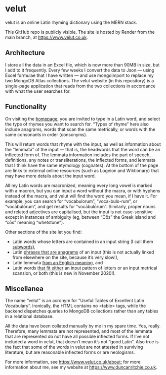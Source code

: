 # velut
velut is an online Latin rhyming dictionary using the MERN stack.

This GitHub repo is publicly visible. The site is hosted by Render from the main branch, at https://www.velut.co.uk.

## Architecture
I store all the data in an Excel file, which is now more than 90MB in size, but I add to it frequently. Every few weeks I convert the data to Json — using Excel formulae that I have written — and use mongoimport to replace my two MongoDB Atlas collections. The velut website (in this repository) is a single-page application that reads from the two collections in accordance with what the user searches for.

## Functionality
On visiting the [homepage](https://www.velut.co.uk), you are invited to type in a Latin word, and select the type of rhymes you want to search for. “Types of rhyme” here also include anagrams, words that scan the same metrically, or words with the same consonants in order (consonyms).

This will return words that rhyme with the input, as well as information about the “lemmata” of the input — that is, the headwords that the word can be an inflected form of. The lemmata information includes the part of speech, definitions, any notes or transliterations, the inflected forms, and lemmata that I think have the same etymology (cognates). At the bottom of the page are links to external online resources (such as Logeion and Wiktionary) that may have more details about the input word.

All my Latin words are macronized, meaning every long vowel is marked with a macron, but you can input a word without the macra, or with hyphens instead of the macra, and velut will find the word you mean, if I have it. For example, you can search for “vocabulorum”, “voca-bulo-rum”, or “vocābulōrum”, and get results for “vocābulōrum”. Similarly, proper nouns and related adjectives are capitalised, but the input is not case-sensitive except in instances of ambiguity (eg, between “Cōs” the Greek island and “cōs” meaning “whetstone”).

Other sections of the site let you find:
* Latin words whose letters are contained in an input string (I call them [subwords](https://www.velut.co.uk/subwords)),
* Latin [phrases that are anagrams](https://www.velut.co.uk/anagramphrases) of an input (this is not actually linked from elsewhere on the site, because it’s very slow!),
* Latin lemmata [from an English meaning](https://www.velut.co.uk/english), and
* Latin words [that fit either](https://www.velut.co.uk/advanced) an input pattern of letters or an input metrical scansion, or both (this is new in November 2020!).

## Miscellanea
The name “velut” is an acronym for “Useful Tables of Excellent Latin Vocabulary”. Ironically, the HTML contains no &lt;table&gt; tags, while the backend dispatches queries to MongoDB collections rather than any tables in a relational database.

All the data have been collated manually by me in my spare time. Yes, really. Therefore, many lemmata are not represented, and most of the lemmata that are represented do not have all possible inflected forms. If I’ve not included a word in velut, that doesn’t mean it’s not “good Latin”. Also true is the fact that some of the words in velut are not attested in surviving literature, but are reasonable inflected forms or are neologisms.

For more information, see https://www.velut.co.uk/about; for more information about me, see my website at https://www.duncanritchie.co.uk.
